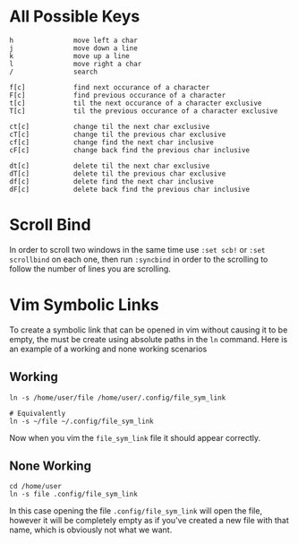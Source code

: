 # All Possible Keys


```
h               move left a char
j               move down a line
k               move up a line
l               move right a char
/               search

f[c]            find next occurance of a character
F[c]            find previous occurance of a character
t[c]            til the next occurance of a character exclusive
T[c]            til the previous occurance of a character exclusive

ct[c]           change til the next char exclusive
cT[c]           change til the previous char exclusive
cf[c]           change find the next char inclusive
cF[c]           change back find the previous char inclusive

dt[c]           delete til the next char exclusive
dT[c]           delete til the previous char exclusive
df[c]           delete find the next char inclusive
dF[c]           delete back find the previous char inclusive
```

# Scroll Bind

In order to scroll two windows in the same time use `:set scb!` or `:set scrollbind` on each one, then run `:syncbind` in order to the scrolling to follow the number of lines you are scrolling.

# Vim Symbolic Links

To create a symbolic link that can be opened in vim without causing it to be empty, the must be create using absolute paths in the `ln` command. Here is an example of a working and none working scenarios

## Working

```
ln -s /home/user/file /home/user/.config/file_sym_link

# Equivalently
ln -s ~/file ~/.config/file_sym_link
```

Now when you vim the `file_sym_link` file it should appear correctly.

## None Working

```
cd /home/user
ln -s file .config/file_sym_link
```

In this case opening the file `.config/file_sym_link` will open the file, however it will be completely empty as if you've created a new file with that name, which is obviously not what we want.
